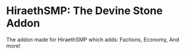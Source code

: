 # HiraethSMP: The Devine Stone Addon
The addon made for HiraethSMP which adds: Factions, Economy, And more!
